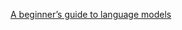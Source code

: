 [A beginner’s guide to language models](https://towardsdatascience.com/the-beginners-guide-to-language-models-aa47165b57f9)

